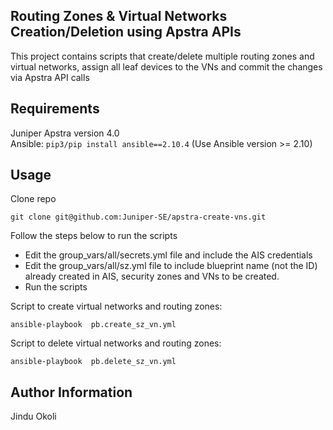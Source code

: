 ## Routing Zones & Virtual Networks Creation/Deletion using Apstra APIs

This project contains scripts that create/delete multiple routing zones and virtual networks, assign all leaf devices to the VNs and commit the changes via Apstra API calls

## Requirements

Juniper Apstra version 4.0 <br>
Ansible: `pip3/pip install ansible==2.10.4` (Use Ansible version >= 2.10)

## Usage
Clone repo
```
git clone git@github.com:Juniper-SE/apstra-create-vns.git
```

Follow the steps below to run the scripts
* Edit the group_vars/all/secrets.yml file and include the AIS credentials
* Edit the group_vars/all/sz.yml file to include blueprint name (not the ID) already created in AIS, security zones and VNs to be created.
* Run the scripts

Script to create virtual networks and routing zones:
```
ansible-playbook  pb.create_sz_vn.yml
```

Script to delete virtual networks and routing zones:
```
ansible-playbook  pb.delete_sz_vn.yml
```


## Author Information
Jindu Okoli 
